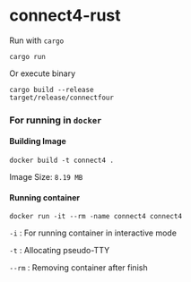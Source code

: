 # connect4-rust

Run with `cargo`

```
cargo run
```

Or execute binary

```
cargo build --release
target/release/connectfour
```

### For running in `docker`

#### Building Image

```docker
docker build -t connect4 .
```

Image Size: `8.19 MB`

#### Running container

```docker
docker run -it --rm -name connect4 connect4
```

`-i` : For running container in interactive mode

`-t` : Allocating pseudo-TTY

`--rm` : Removing container after finish
